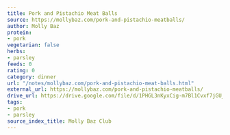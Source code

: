 ```yaml
---
title: Pork and Pistachio Meat Balls
source: https://mollybaz.com/pork-and-pistachio-meatballs/
author: Molly Baz
protein:
- pork
vegetarian: false
herbs:
- parsley
feeds: 0
rating: 0
category: dinner
url: "/notes/mollybaz.com/pork-and-pistachio-meat-balls.html"
external_url: https://mollybaz.com/pork-and-pistachio-meatballs/
drive_url: https://drive.google.com/file/d/1PHGL3nKyxCig-m7Bl1Cvxf7jGU__QJEO/view?usp=drive_link
tags:
- pork
- parsley
source_index_title: Molly Baz Club
---
```



